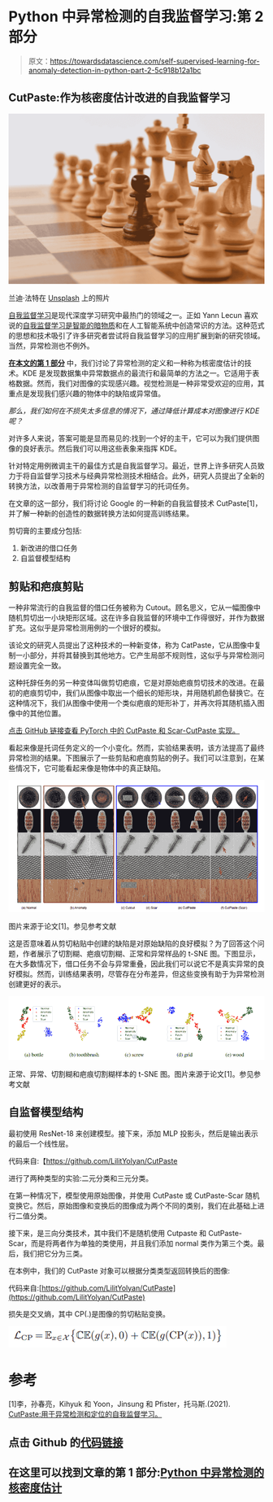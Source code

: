 # Python 中异常检测的自我监督学习:第 2 部分

> 原文：<https://towardsdatascience.com/self-supervised-learning-for-anomaly-detection-in-python-part-2-5c918b12a1bc>

## CutPaste:作为核密度估计改进的自我监督学习

![](img/e4da8b9a5c48488f1c7256f352340d14.png)

兰迪·法特在 [Unsplash](https://unsplash.com?utm_source=medium&utm_medium=referral) 上的照片

[自我监督学习](/review-on-self-supervised-contrastive-learning-93171f695140)是现代深度学习研究中最热门的领域之一。正如 Yann Lecun 喜欢说的[自我监督学习是智能的暗物质](https://ai.facebook.com/blog/self-supervised-learning-the-dark-matter-of-intelligence/)和在人工智能系统中创造常识的方法。这种范式的思想和技术吸引了许多研究者尝试将自我监督学习的应用扩展到新的研究领域。当然，异常检测也不例外。

[**在本文的第 1 部分**](/kernel-density-estimation-for-anomaly-detection-in-python-part-1-452c5d4c32ec) 中，我们讨论了异常检测的定义和一种称为核密度估计的技术。KDE 是发现数据集中异常数据点的最流行和最简单的方法之一。它适用于表格数据。然而，我们对图像的实现感兴趣。视觉检测是一种非常受欢迎的应用，其重点是发现我们感兴趣的物体中的缺陷或异常值。

*那么，我们如何在不损失太多信息的情况下，通过降低计算成本对图像进行 KDE 呢？*

对许多人来说，答案可能是显而易见的:找到一个好的主干，它可以为我们提供图像的良好表示。然后我们可以用这些表象来指挥 KDE。

针对特定用例微调主干的最佳方式是自我监督学习。最近，世界上许多研究人员致力于将自监督学习技术与经典异常检测技术相结合。此外，研究人员提出了全新的转换方法，以改善用于异常检测的自监督学习的托词任务。

在文章的这一部分，我们将讨论 Google 的一种新的自我监督技术 CutPaste[1]，并了解一种新的创造性的数据转换方法如何提高训练结果。

剪切膏的主要成分包括:

1.  新改进的借口任务
2.  自监督模型结构

## **剪贴和疤痕剪贴**

一种非常流行的自我监督的借口任务被称为 Cutout。顾名思义，它从一幅图像中随机剪切出一小块矩形区域。这在许多自我监督的环境中工作得很好，并作为数据扩充。这似乎是异常检测用例的一个很好的模拟。

该论文的研究人员提出了这种技术的一种新变体，称为 CatPaste，它从图像中复制一小部分，并将其替换到其他地方。它产生局部不规则性，这似乎与异常检测问题设置完全一致。

这种托辞任务的另一种变体叫做剪切疤痕，它是对原始疤痕剪切技术的改进。在最初的疤痕剪切中，我们从图像中取出一个细长的矩形块，并用随机颜色替换它。在这种情况下，我们从图像中使用一个类似疤痕的矩形补丁，并再次将其随机插入图像中的其他位置。

[点击 GitHub 链接查看 PyTorch 中的 CutPaste 和 Scar-CutPaste 实现。](https://github.com/LilitYolyan/CutPaste/blob/main/cutpaste.py)

看起来像是托词任务定义的一个小变化。然而，实验结果表明，该方法提高了最终异常检测的结果。下图展示了一些剪贴和疤痕剪贴的例子。我们可以注意到，在某些情况下，它可能看起来像是物体中的真正缺陷。

![](img/d6a2188b02583b699bf6afb1c21f4c3c.png)

图片来源于论文[1]。参见参考文献

这是否意味着从剪切粘贴中创建的缺陷是对原始缺陷的良好模拟？为了回答这个问题，作者展示了切割糊、疤痕切割糊、正常和异常样品的 t-SNE 图。下图显示，在大多数情况下，借口任务不会与异常重叠，因此我们可以说它不是真实异常的良好模拟。然而，训练结果表明，尽管存在分布差异，但这些变换有助于为异常检测创建更好的表示。

![](img/fb36a65f3ce92149a958a93ff5990b6c.png)

正常、异常、切割糊和疤痕切割糊样本的 t-SNE 图。图片来源于论文[1]。参见参考文献

## **自监督模型结构**

最初使用 ResNet-18 来创建模型。接下来，添加 MLP 投影头，然后是输出表示的最后一个线性层。

代码来自:【https://github.com/LilitYolyan/CutPaste 

进行了两种类型的实验:二元分类和三元分类。

在第一种情况下，模型使用原始图像，并使用 CutPaste 或 CutPaste-Scar 随机变换它。然后，原始图像和变换后的图像成为两个不同的类别，我们在此基础上进行二值分类。

接下来，是三向分类技术，其中我们不是随机使用 Cutpaste 和 CutPaste-Scar，而是将两者作为单独的类使用，并且我们添加 normal 类作为第三个类。最后，我们把它分为三类。

在本例中，我们的 CutPaste 对象可以根据分类类型返回转换后的图像:

代码来自:[https://github.com/LilitYolyan/CutPaste](https://github.com/LilitYolyan/CutPaste)

损失是交叉熵，其中 CP(.)是图像的剪切粘贴变换。

![](img/22ca6e1b3ae23a36e7d19e0eadd55162.png)

# 参考

[1]李，孙春亮，Kihyuk 和 Yoon，Jinsung 和 Pfister，托马斯.(2021). [CutPaste:用于异常检测和定位的自我监督学习。](https://arxiv.org/abs/2104.04015)

## 点击 Github 的[代码链接](https://github.com/LilitYolyan/CutPaste)

## 在这里可以找到文章的第 1 部分:[Python 中异常检测的核密度估计](/kernel-density-estimation-for-anomaly-detection-in-python-part-1-452c5d4c32ec)